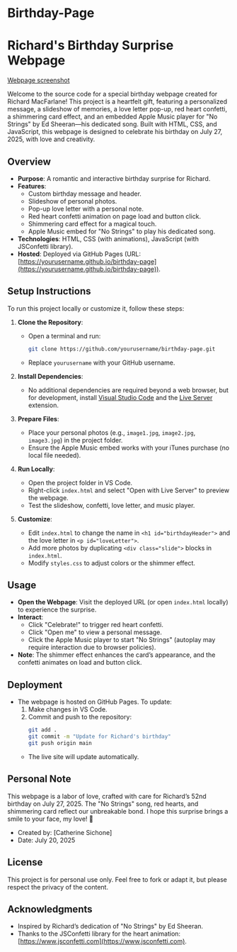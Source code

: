 # Birthday-Page

# Richard's Birthday Surprise Webpage

[Webpage screenshot](https://github.com/Cathy-45/Birthday-Pages/blob/c99f76d791927193b553455cd9fe6628bdd6157b/Happy%20Birthday!.jpeg)

Welcome to the source code for a special birthday webpage created for Richard MacFarlane! This project is a heartfelt gift, featuring a personalized message, a slideshow of memories, a love letter pop-up, red heart confetti, a shimmering card effect, and an embedded Apple Music player for "No Strings" by Ed Sheeran—his dedicated song. Built with HTML, CSS, and JavaScript, this webpage is designed to celebrate his birthday on July 27, 2025, with love and creativity.

## Overview

- **Purpose**: A romantic and interactive birthday surprise for Richard.
- **Features**:
  - Custom birthday message and header.
  - Slideshow of personal photos.
  - Pop-up love letter with a personal note.
  - Red heart confetti animation on page load and button click.
  - Shimmering card effect for a magical touch.
  - Apple Music embed for "No Strings" to play his dedicated song.
- **Technologies**: HTML, CSS (with animations), JavaScript (with JSConfetti library).
- **Hosted**: Deployed via GitHub Pages (URL: [https://yourusername.github.io/birthday-page](https://yourusername.github.io/birthday-page)).

## Setup Instructions

To run this project locally or customize it, follow these steps:

1. **Clone the Repository**:

   - Open a terminal and run:
     ```bash
     git clone https://github.com/yourusername/birthday-page.git
     ```
   - Replace `yourusername` with your GitHub username.

2. **Install Dependencies**:

   - No additional dependencies are required beyond a web browser, but for development, install [Visual Studio Code](https://code.visualstudio.com/) and the [Live Server](https://marketplace.visualstudio.com/items?itemName=ritwickdey.LiveServer) extension.

3. **Prepare Files**:

   - Place your personal photos (e.g., `image1.jpg`, `image2.jpg`, `image3.jpg`) in the project folder.
   - Ensure the Apple Music embed works with your iTunes purchase (no local file needed).

4. **Run Locally**:

   - Open the project folder in VS Code.
   - Right-click `index.html` and select "Open with Live Server" to preview the webpage.
   - Test the slideshow, confetti, love letter, and music player.

5. **Customize**:
   - Edit `index.html` to change the name in `<h1 id="birthdayHeader">` and the love letter in `<p id="loveLetter">`.
   - Add more photos by duplicating `<div class="slide">` blocks in `index.html`.
   - Modify `styles.css` to adjust colors or the shimmer effect.

## Usage

- **Open the Webpage**: Visit the deployed URL (or open `index.html` locally) to experience the surprise.
- **Interact**:
  - Click "Celebrate!" to trigger red heart confetti.
  - Click "Open me" to view a personal message.
  - Click the Apple Music player to start "No Strings" (autoplay may require interaction due to browser policies).
- **Note**: The shimmer effect enhances the card’s appearance, and the confetti animates on load and button click.

## Deployment

- The webpage is hosted on GitHub Pages. To update:
  1. Make changes in VS Code.
  2. Commit and push to the repository:
     ```bash
     git add .
     git commit -m "Update for Richard's birthday"
     git push origin main
     ```
  - The live site will update automatically.

## Personal Note

This webpage is a labor of love, crafted with care for Richard’s 52nd birthday on July 27, 2025. The "No Strings" song, red hearts, and shimmering card reflect our unbreakable bond. I hope this surprise brings a smile to your face, my love! 💖

- Created by: [Catherine Sichone]
- Date: July 20, 2025

## License

This project is for personal use only. Feel free to fork or adapt it, but please respect the privacy of the content.

## Acknowledgments

- Inspired by Richard’s dedication of "No Strings" by Ed Sheeran.
- Thanks to the JSConfetti library for the heart animation: [https://www.jsconfetti.com](https://www.jsconfetti.com).
